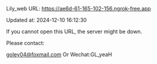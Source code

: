 Lily_web URL: https://ae6d-61-165-102-156.ngrok-free.app

Updated at: 2024-12-10 16:12:30

If you cannot open this URL, the server might be down.

Please contact: 

goley04@foxmail.com Or Wechat:GL_yeaH
